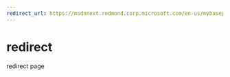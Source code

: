 ```yaml
---
redirect_url: https://msdnnext.redmond.corp.microsoft.com/en-us/mybasepath2/b
---
```

# redirect
redirect page
